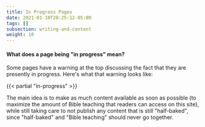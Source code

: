 ```yaml
---
title: In Progress Pages
date: 2021-01-10T20:25:12-05:00
tags: []
subsection: writing-and-content
weight: 10
---
```


#### What does a page being "in progress" mean?

Some pages have a warning at the top discussing the fact that they are presently in progress. Here's what that warning looks like:

{{< partial "in-progress" >}}

The main idea is to make as much content available as soon as possible (to maximize the amount of Bible teaching that readers can access on this site), while still taking care to not publish any content that is still "half-baked", since "half-baked" and "Bible teaching" should never go together.